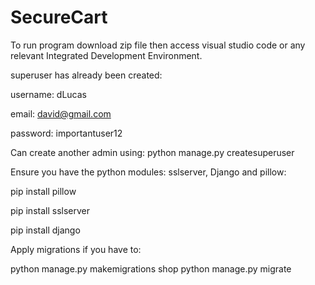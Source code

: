 # SecureCart

To run program download zip file then access visual studio code or any relevant Integrated Development Environment.

superuser has already been created: 

username: dLucas

email: david@gmail.com

password: importantuser12

Can create another admin using: python manage.py createsuperuser

Ensure you have the python modules: sslserver, Django and pillow:

pip install pillow

pip install sslserver

pip install django


Apply migrations if you have to: 

python manage.py makemigrations shop
python manage.py migrate
